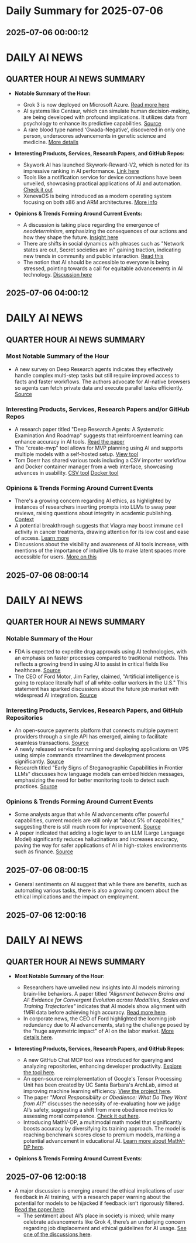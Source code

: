 # Daily Summary for 2025-07-06

## 2025-07-06 00:00:12

# DAILY AI NEWS

## QUARTER HOUR AI NEWS SUMMARY

- **Notable Summary of the Hour:**
  - Grok 3 is now deployed on Microsoft Azure. [Read more here](https://x.com/i/web/status/1941647956576460911)
  - AI systems like Centaur, which can simulate human decision-making, are being developed with profound implications. It utilizes data from psychology to enhance its predictive capabilities. [Source](https://x.com/i/web/status/1941615811908788340) 
  - A rare blood type named ‘Gwada-Negative’, discovered in only one person, underscores advancements in genetic science and medicine. [More details](https://x.com/i/web/status/1941621660827910363)

- **Interesting Products, Services, Research Papers, and GitHub Repos:**
  - Skywork AI has launched Skywork-Reward-V2, which is noted for its impressive ranking in AI performance. [Link here](https://x.com/i/web/status/1941642852225958372)
  - Tools like a notification service for device connections have been unveiled, showcasing practical applications of AI and automation. [Check it out](https://x.com/i/web/status/1941627519976849447)
  - XenevaOS is being introduced as a modern operating system focusing on both x86 and ARM architectures. [More info](https://x.com/i/web/status/1941604630527365340)

- **Opinions & Trends Forming Around Current Events:**
  - A discussion is taking place regarding the emergence of *neodeterminism*, emphasizing the consequences of our actions and how they shape the future. [Insight here](https://x.com/i/web/status/1941647167518802398)
  - There are shifts in social dynamics with phrases such as "Network states are out, Secret societies are in" gaining traction, indicating new trends in community and public interaction. [Read this](https://x.com/i/web/status/1941646924727320985)
  - The notion that AI should be accessible to everyone is being stressed, pointing towards a call for equitable advancements in AI technology. [Discussion here](https://x.com/i/web/status/1941595699541574202)

## 2025-07-06 04:00:12

# DAILY AI NEWS

## QUARTER HOUR AI NEWS SUMMARY

### Most Notable Summary of the Hour
- A new survey on Deep Research agents indicates they effectively handle complex multi-step tasks but still require improved access to facts and faster workflows. The authors advocate for AI-native browsers so agents can fetch private data and execute parallel tasks efficiently. [Source](https://x.com/i/web/status/1941707378325586384)

### Interesting Products, Services, Research Papers and/or GitHub Repos
- A research paper titled "Deep Research Agents: A Systematic Examination And Roadmap" suggests that reinforcement learning can enhance accuracy in AI tools. [Read the paper](https://x.com/i/web/status/1941707378325586384)
- The "create-mvp" tool allows for MVP planning using AI and supports multiple models with a self-hosted setup. [View tool](https://x.com/i/web/status/1941657992945975722)
- Tom Doerr has shared various tools including a CSV importer workflow and Docker container manager from a web interface, showcasing advances in usability. [CSV tool](https://x.com/i/web/status/1941650364740125008) [Docker tool](https://x.com/i/web/status/1941680830016802930)

### Opinions & Trends Forming Around Current Events
- There's a growing concern regarding AI ethics, as highlighted by instances of researchers inserting prompts into LLMs to sway peer reviews, raising questions about integrity in academic publishing. [Context](https://x.com/i/web/status/1941704587486036410)
- A potential breakthrough suggests that Viagra may boost immune cell activity in cancer treatments, drawing attention for its low cost and ease of access. [Learn more](https://x.com/i/web/status/1941691186043072767)
- Discussions about the visibility and awareness of AI tools increase, with mentions of the importance of intuitive UIs to make latent spaces more accessible for users. [More on this](https://x.com/i/web/status/1941654904549896620)

## 2025-07-06 08:00:14

# DAILY AI NEWS

## QUARTER HOUR AI NEWS SUMMARY

### Notable Summary of the Hour
- FDA is expected to expedite drug approvals using AI technologies, with an emphasis on faster processes compared to traditional methods. This reflects a growing trend in using AI to assist in critical fields like healthcare. [Source](https://x.com/i/web/status/1941762539844665453)
- The CEO of Ford Motor, Jim Farley, claimed, "Artificial intelligence is going to replace literally half of all white-collar workers in the U.S." This statement has sparked discussions about the future job market with widespread AI integration. [Source](https://x.com/i/web/status/1941746434211983660)

### Interesting Products, Services, Research Papers, and GitHub Repositories
- An open-source payments platform that connects multiple payment providers through a single API has emerged, aiming to facilitate seamless transactions. [Source](https://x.com/i/web/status/1941764592322977806)
- A newly released service for running and deploying applications on VPS using simple commands streamlines the development process significantly. [Source](https://x.com/i/web/status/1941756962888131005)
- Research titled "Early Signs of Steganographic Capabilities in Frontier LLMs" discusses how language models can embed hidden messages, emphasizing the need for better monitoring tools to detect such practices. [Source](https://x.com/i/web/status/1941753985003671826)

### Opinions & Trends Forming Around Current Events
- Some analysts argue that while AI advancements offer powerful capabilities, current models are still only at "about 5% of capabilities," suggesting there is still much room for improvement. [Source](https://x.com/i/web/status/1941760055293907125)
- A paper indicated that adding a logic layer to an LLM (Large Language Model) significantly reduces hallucinations and increases accuracy, paving the way for safer applications of AI in high-stakes environments such as finance. [Source](https://x.com/i/web/status/1941735360767131683)

## 2025-07-06 08:00:15

- General sentiments on AI suggest that while there are benefits, such as automating various tasks, there is also a growing concern about the ethical implications and the impact on employment.

## 2025-07-06 12:00:16

# DAILY AI NEWS

## QUARTER HOUR AI NEWS SUMMARY

- **Most Notable Summary of the Hour**:
  - Researchers have unveiled new insights into AI models mirroring brain-like behaviors. A paper titled *"Alignment between Brains and AI: Evidence for Convergent Evolution across Modalities, Scales and Training Trajectories"* indicates that AI models show alignment with fMRI data before achieving high accuracy. [Read more here](https://x.com/i/web/status/1941827468840845556).
  - In corporate news, the CEO of Ford highlighted the looming job redundancy due to AI advancements, stating the challenge posed by the "huge asymmetric impact" of AI on the labor market. [More details here](https://x.com/i/web/status/1941807083399368705).

- **Interesting Products, Services, Research Papers, and GitHub Repos**:
  - A new GitHub Chat MCP tool was introduced for querying and analyzing repositories, enhancing developer productivity. [Explore the tool here](https://x.com/i/web/status/1941825524986192229).
  - An open-source reimplementation of Google's Tensor Processing Unit has been created by UC Santa Barbara's ArchLab, aimed at improving machine learning efficiency. [View the project here](https://x.com/i/web/status/1941817911775039586).
  - The paper *"Moral Responsibility or Obedience: What Do They Want from AI?"* discusses the necessity of re-evaluating how we judge AI’s safety, suggesting a shift from mere obedience metrics to assessing moral competence. [Check it out here](https://x.com/i/web/status/1941794500659028364).
  - Introducing MathV-DP, a multimodal math model that significantly boosts accuracy by diversifying its training approach. The model is reaching benchmark scores close to premium models, marking a potential advancement in educational AI. [Learn more about MathV-DP here](https://x.com/i/web/status/1941785189770027148).

- **Opinions & Trends Forming Around Current Events**:

## 2025-07-06 12:00:18

- A major discussion is emerging around the ethical implications of user feedback in AI training, with a research paper warning about the potential for models to be hijacked if feedback isn’t rigorously filtered. [Read the paper here](https://x.com/i/web/status/1941769838621266074).
  - The sentiment about AI’s place in society is mixed; while many celebrate advancements like Grok 4, there’s an underlying concern regarding job displacement and ethical guidelines for AI usage. [See one of the discussions here](https://x.com/i/web/status/1941818929279569990).

